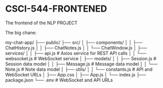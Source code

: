 # CSCI-544-FRONTENED
The frontend of the NLP PROJECT

The big chane:

my-chat-app/
├── public/
├── src/
│   ├── components/
│   │   ├── ChatHistory.js
│   │   ├── ChatNotes.js
│   │   └── ChatWindow.js
│   ├── services/
│   │   ├── api.js         # Axios service for REST API calls
│   │   └── websocket.js   # WebSocket service
│   ├── models/
│   │   ├── Session.js     # Session data model
│   │   ├── Message.js     # Message data model
│   │   └── Note.js        # Note data model
│   ├── utils/
│   │   └── constants.js   # API and WebSocket URLs
│   ├── App.css
│   ├── App.js
│   └── index.js
├── package.json
└── .env                   # WebSocket and API URLs